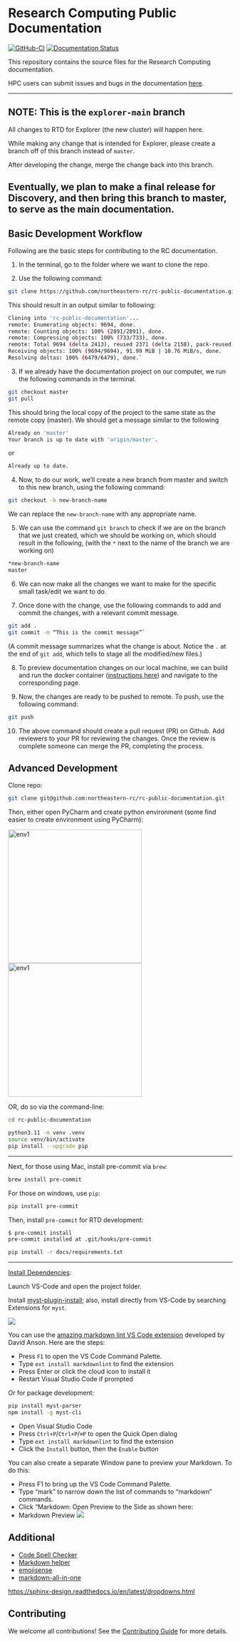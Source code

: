 
# Research Computing Public Documentation

[![GitHub-CI][github-ci]][github-link]
[![Documentation Status][rtd-badge]][rtd-link]

This repository contains the source files for the Research Computing documentation.

HPC users can submit issues and bugs in the documentation [here](https://github.com/northeastern-rc/rc-public-documentation/issues/new/choose).

--------------
## NOTE: This is the `explorer-main` branch

All changes to RTD for Explorer (the new cluster) will happen here.

While making any change that is intended for Explorer, please create a branch off of this branch instead of `master`.

After developing the change, merge the change back into this branch.

Eventually, we plan to make a final release for Discovery, and then bring this branch to master, to serve as the main documentation.
-------------

## Basic Development Workflow

Following are the basic steps for contributing to the RC documentation.

1. In the terminal, go to the folder where we want to clone the repo.

2. Use the following command:

```bash
git clone https://github.com/northeastern-rc/rc-public-documentation.git0
```

 This should result in an output similar to following:

```bash
Cloning into 'rc-public-documentation'...
remote: Enumerating objects: 9694, done.
remote: Counting objects: 100% (2891/2891), done.
remote: Compressing objects: 100% (733/733), done.
remote: Total 9694 (delta 2413), reused 2371 (delta 2158), pack-reused 6803
Receiving objects: 100% (9694/9694), 91.99 MiB | 10.76 MiB/s, done.
Resolving deltas: 100% (6479/6479), done.`
```

3. If we already have the documentation project on our computer, we run the following commands in the terminal.

```bash
git checkout master
git pull
```

This should bring the local copy of the project to the same state as the remote copy (master). We should get a message similar to the following

```bash
Already on 'master'
Your branch is up to date with 'origin/master'.
```

or

```bash
Already up to date.
```

4. Now, to do our work, we’ll create a new branch from master and switch to this new branch, using the following command:

```bash
git checkout -b new-branch-name
```

We can replace the `new-branch-name` with any appropriate name.

5. We can use the command `git branch` to check if we are on the branch that we just created, which we should be working on, which should result in the following, (with the `*` next to the name of the branch we are working on)

```bash
*new-branch-name
master
```

6. We can now make all the changes we want to make for the specific small task/edit we want to do.

7. Once done with the change, use the following commands to add and commit the changes, with a relevant commit message.

```bash
git add .
git commit -m “This is the commit message”`
```

(A commit message summarizes what the change is about. Notice the `.` at the end of `git add`, which tells to stage all the modified/new files.)

8. To preview documentation changes on our local machine, we can build and run the docker container ([instructions here](https://github.com/northeastern-rc/rc-public-documentation/blob/master/container/README.md)) and navigate to the corresponding page.

9. Now, the changes are ready to be pushed to remote. To push, use the following command:

```bash
git push
```

10. The above command should create a pull request (PR) on Github. Add reviewers to your PR for reviewing the changes. Once the review is complete someone can merge the PR, completing the process.

## Advanced Development

Clone repo:

```bash
git clone git@github.com:northeastern-rc/rc-public-documentation.git
```

Then, either open PyCharm and create python environment (some find easier to create environment using PyCharm):

<img src=".README_images/environment1.png" alt="env1" width="300"/>
<br>
<img src=".README_images/environment2.png" alt="env1" width="300"/>

OR, do so via the command-line:

```bash
cd rc-public-documentation

python3.11 -m venv .venv
source venv/bin/activate
pip install --upgrade pip
```

-----

Next, for those using Mac, install pre-commit via `brew`:

```bash
brew install pre-commit
```

For those on windows, use `pip`:

```bash
pip install pre-commit
```

Then, install `pre-commit` for RTD development:

```bash
$ pre-commit install
pre-commit installed at .git/hooks/pre-commit

pip install -r docs/requirements.txt
```

---

[Install Dependencies][install-vscode]:

Launch VS-Code and open the project folder.

Install [myst-plugin-install][myst-plugin-install]; also, install directly from VS-Code by searching Extensions for `myst`.

![](.README_images/myst-plugin-screenshot.png)

You can use the [amazing markdown lint VS Code extension](https://thisdavej.com/build-an-amazing-markdown-editor-using-visual-studio-code-and-pandoc/#:~:text=markdownlint%20VS%20Code%20extension) developed by David Anson.  Here are the steps:

- Press `F1` to open the VS Code Command Palette.
- Type `ext install markdownlint` to find the extension
- Press Enter or click the cloud icon to install it
- Restart Visual Studio Code if prompted

Or for package development:

```bash
pip install myst-parser
npm install -g myst-cli
```

- Open Visual Studio Code
- Press `Ctrl+P`/`Ctrl+P`/`⌘P` to open the Quick Open dialog
- Type `ext install markdownlint` to find the extension
- Click the `Install` button, then the `Enable` button

You can also create a separate Window pane to preview your Markdown.  To do this:

- Press F1 to bring up the VS Code Command Palette.
- Type “mark” to narrow down the list of commands to “markdown” commands.
- Click “Markdown: Open Preview to the Side as shown here:
- Markdown Preview
![](.README_images/e3a69125.png)

## Additional

- [Code Spell Checker](https://marketplace.visualstudio.com/items?itemName=streetsidesoftware.code-spell-checker)
- [Markdown helper](https://marketplace.visualstudio.com/items?itemName=joshbax.mdhelper)
- [emojisense](https://marketplace.visualstudio.com/items?itemName=bierner.emojisense)
- [markdown-all-in-one](https://marketplace.visualstudio.com/items?itemName=yzhang.markdown-all-in-one)

<https://sphinx-design.readthedocs.io/en/latest/dropdowns.html>

## Contributing

We welcome all contributions!
See the [Contributing Guide](https://myst-parser.readthedocs.io/en/latest/develop/index.html) for more details.

[github-ci]: https://github.com/executablebooks/MyST-Parser/workflows/continuous-integration/badge.svg?branch=master
[github-link]: https://github.com/executablebooks/MyST-Parser
[rtd-badge]: https://readthedocs.org/projects/myst-parser/badge/?version=latest
[rtd-link]: https://myst-parser.readthedocs.io/en/latest/?badge=latest
[install-vscode]: https://code.visualstudio.com/
[myst-plugin-install]: https://marketplace.visualstudio.com/items?itemName=ExecutableBookProject.myst-highlight
